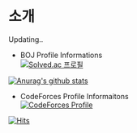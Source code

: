  # 소개
 Updating..
 
* BOJ Profile Informations   
[![Solved.ac
프로필](http://mazassumnida.wtf/api/v2/generate_badge?boj=jjun3511)](https://solved.ac/jjun3511)

 [![Anurag's github stats](https://github-readme-stats.vercel.app/api?username=F-hiller)](https://github.com/anuraghazra/github-readme-stats)

 * CodeForces Profile Informaitons   
[![CodeForces Profile](https://cf.leed.at?id=jjun6912)](https://codeforces.com/profile/jjun6912)

[![Hits](https://hits.seeyoufarm.com/api/count/incr/badge.svg?url=https%3A%2F%2Fgithub.com%2FF-hiller&count_bg=%2379C83D&title_bg=%23555555&icon=&icon_color=%23E7E7E7&title=hits&edge_flat=false)](https://hits.seeyoufarm.com)
  
<!--
- 🔭 I’m currently working on Korea National University - Computer Science and Engineering.
- 🌱 I’m currently learning about Node Js, C++.
- 👯 I’m looking to collaborate on ...
- 🤔 I’m looking for help with ...
- 💬 Ask me about ...
- 📫 How to reach me: ...
- 😄 Pronouns: ...
- ⚡ Fun fact: I need help.. 
-->
